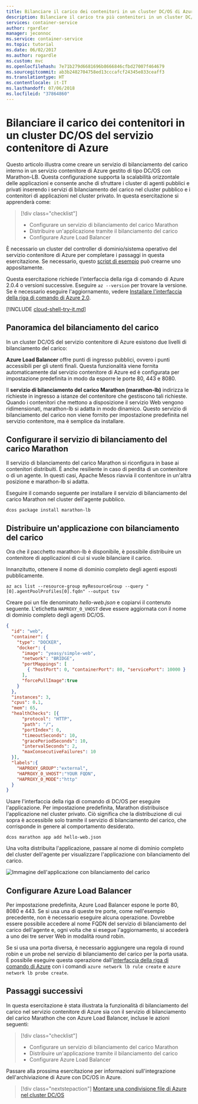 ```yaml
---
title: Bilanciare il carico dei contenitori in un cluster DC/OS di Azure
description: Bilanciare il carico tra più contenitori in un cluster DC/OS del servizio contenitore di Azure.
services: container-service
author: rgardler
manager: jeconnoc
ms.service: container-service
ms.topic: tutorial
ms.date: 06/02/2017
ms.author: rogardle
ms.custom: mvc
ms.openlocfilehash: 7e71b279d6681696b8666846cfbd27007f464679
ms.sourcegitcommit: ab3b2482704758ed13cccafcf24345e833ceaff3
ms.translationtype: HT
ms.contentlocale: it-IT
ms.lasthandoff: 07/06/2018
ms.locfileid: "37864860"
---
```

# <a name="load-balance-containers-in-an-azure-container-service-dcos-cluster"></a>Bilanciare il carico dei contenitori in un cluster DC/OS del servizio contenitore di Azure

Questo articolo illustra come creare un servizio di bilanciamento del carico interno in un servizio contenitore di Azure gestito di tipo DC/OS con Marathon-LB. Questa configurazione supporta la scalabilità orizzontale delle applicazioni e consente anche di sfruttare i cluster di agenti pubblici e privati inserendo i servizi di bilanciamento del carico nel cluster pubblico e i contenitori di applicazioni nel cluster privato. In questa esercitazione si apprenderà come:

> [!div class="checklist"]
> * Configurare un servizio di bilanciamento del carico Marathon
> * Distribuire un'applicazione tramite il bilanciamento del carico
> * Configurare Azure Load Balancer

È necessario un cluster del controller di dominio/sistema operativo del servizio contenitore di Azure per completare i passaggi in questa esercitazione. Se necessario, questo [script di esempio](./../kubernetes/scripts/container-service-cli-deploy-dcos.md) può crearne uno appositamente.

Questa esercitazione richiede l'interfaccia della riga di comando di Azure 2.0.4 o versioni successive. Eseguire `az --version` per trovare la versione. Se è necessario eseguire l'aggiornamento, vedere [Installare l'interfaccia della riga di comando di Azure 2.0]( /cli/azure/install-azure-cli). 

[!INCLUDE [cloud-shell-try-it.md](../../../includes/cloud-shell-try-it.md)]

## <a name="load-balancing-overview"></a>Panoramica del bilanciamento del carico

In un cluster DC/OS del servizio contenitore di Azure esistono due livelli di bilanciamento del carico: 

**Azure Load Balancer** offre punti di ingresso pubblici, ovvero i punti accessibili per gli utenti finali. Questa funzionalità viene fornita automaticamente dal servizio contenitore di Azure ed è configurata per impostazione predefinita in modo da esporre le porte 80, 443 e 8080.

Il **servizio di bilanciamento del carico Marathon (marathon-lb)** indirizza le richieste in ingresso a istanze del contenitore che gestiscono tali richieste. Quando i contenitori che mettono a disposizione il servizio Web vengono ridimensionati, marathon-lb si adatta in modo dinamico. Questo servizio di bilanciamento del carico non viene fornito per impostazione predefinita nel servizio contenitore, ma è semplice da installare.

## <a name="configure-marathon-load-balancer"></a>Configurare il servizio di bilanciamento del carico Marathon

Il servizio di bilanciamento del carico Marathon si riconfigura in base ai contenitori distribuiti. È anche resiliente in caso di perdita di un contenitore o di un agente. In questi casi, Apache Mesos riavvia il contenitore in un'altra posizione e marathon-lb si adatta.

Eseguire il comando seguente per installare il servizio di bilanciamento del carico Marathon nel cluster dell'agente pubblico.

```azurecli-interactive
dcos package install marathon-lb
```

## <a name="deploy-load-balanced-application"></a>Distribuire un'applicazione con bilanciamento del carico

Ora che il pacchetto marathon-lb è disponibile, è possibile distribuire un contenitore di applicazioni di cui si vuole bilanciare il carico. 

Innanzitutto, ottenere il nome di dominio completo degli agenti esposti pubblicamente.

```azurecli-interactive
az acs list --resource-group myResourceGroup --query "[0].agentPoolProfiles[0].fqdn" --output tsv
```

Creare poi un file denominato *hello-web.json* e copiarvi il contenuto seguente. L'etichetta `HAPROXY_0_VHOST` deve essere aggiornata con il nome di dominio completo degli agenti DC/OS. 

```json
{
  "id": "web",
  "container": {
    "type": "DOCKER",
    "docker": {
      "image": "yeasy/simple-web",
      "network": "BRIDGE",
      "portMappings": [
        { "hostPort": 0, "containerPort": 80, "servicePort": 10000 }
      ],
      "forcePullImage":true
    }
  },
  "instances": 3,
  "cpus": 0.1,
  "mem": 65,
  "healthChecks": [{
      "protocol": "HTTP",
      "path": "/",
      "portIndex": 0,
      "timeoutSeconds": 10,
      "gracePeriodSeconds": 10,
      "intervalSeconds": 2,
      "maxConsecutiveFailures": 10
  }],
  "labels":{
    "HAPROXY_GROUP":"external",
    "HAPROXY_0_VHOST":"YOUR FQDN",
    "HAPROXY_0_MODE":"http"
  }
}
```

Usare l'interfaccia della riga di comando di DC/OS per eseguire l'applicazione. Per impostazione predefinita, Marathon distribuisce l'applicazione nel cluster privato. Ciò significa che la distribuzione di cui sopra è accessibile solo tramite il servizio di bilanciamento del carico, che corrisponde in genere al comportamento desiderato.

```azurecli-interactive
dcos marathon app add hello-web.json
```

Una volta distribuita l'applicazione, passare al nome di dominio completo del cluster dell'agente per visualizzare l'applicazione con bilanciamento del carico.

![Immagine dell'applicazione con bilanciamento del carico](./media/container-service-load-balancing/lb-app.png)

## <a name="configure-azure-load-balancer"></a>Configurare Azure Load Balancer

Per impostazione predefinita, Azure Load Balancer espone le porte 80, 8080 e 443. Se si usa una di queste tre porte, come nell'esempio precedente, non è necessario eseguire alcuna operazione. Dovrebbe essere possibile accedere al nome FQDN del servizio di bilanciamento del carico dell'agente e, ogni volta che si esegue l'aggiornamento, si accederà a uno dei tre server Web in modalità round robin. 

Se si usa una porta diversa, è necessario aggiungere una regola di round robin e un probe nel servizio di bilanciamento del carico per la porta usata. È possibile eseguire questa operazione dall'[interfaccia della riga di comando di Azure](../../azure-resource-manager/xplat-cli-azure-resource-manager.md) con i comandi `azure network lb rule create` e `azure network lb probe create`.

## <a name="next-steps"></a>Passaggi successivi

In questa esercitazione è stata illustrata la funzionalità di bilanciamento del carico nel servizio contenitore di Azure sia con il servizio di bilanciamento del carico Marathon che con Azure Load Balancer, incluse le azioni seguenti:

> [!div class="checklist"]
> * Configurare un servizio di bilanciamento del carico Marathon
> * Distribuire un'applicazione tramite il bilanciamento del carico
> * Configurare Azure Load Balancer

Passare alla prossima esercitazione per informazioni sull'integrazione dell'archiviazione di Azure con DC/OS in Azure.

> [!div class="nextstepaction"]
> [Montare una condivisione file di Azure nel cluster DC/OS](container-service-dcos-fileshare.md)